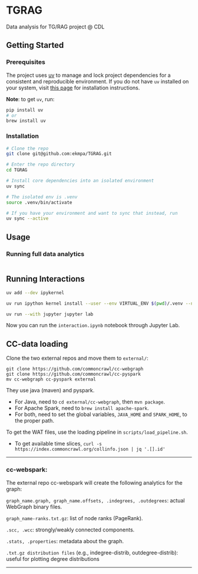 # TGRAG
Data analysis for TG/RAG project @ CDL 

## Getting Started

### Prerequisites
The project uses [uv](https://docs.astral.sh/uv/) to manage and lock project dependencies for a consistent and reproducible environment. If you do not have `uv` installed on your system, visit [this page](https://docs.astral.sh/uv/getting-started/installation/) for installation instructions.

**Note**: to get `uv`, run: 

```sh
pip install uv
# or 
brew install uv
```

### Installation

```sh
# Clone the repo
git clone git@github.com:ekmpa/TGRAG.git

# Enter the repo directory
cd TGRAG

# Install core dependencies into an isolated environment
uv sync 

# The isolated env is .venv
source .venv/bin/activate

# If you have your environment and want to sync that instead, run 
uv sync --active
```
## Usage

### Running full data analytics
```sh

```


## Running Interactions

```sh
uv add --dev ipykernel
```

```sh
uv run ipython kernel install --user --env VIRTUAL_ENV $(pwd)/.venv --name=TGRAG
```

```sh
uv run --with jupyter jupyter lab
```

Now you can run the ```interaction.ipynb``` notebook through Jupyter Lab.

## CC-data loading 

Clone the two external repos and move them to `external/`: 

```
git clone https://github.com/commoncrawl/cc-webgraph
git clone https://github.com/commoncrawl/cc-pyspark
mv cc-webgraph cc-pyspark external
```

They use java (maven) and pyspark. 
- For Java, need to `cd external/cc-webgraph`, then `mvn package`.
- For Apache Spark, need to `brew install apache-spark`.
- For both, need to set the global variables, `JAVA_HOME` and `SPARK_HOME`, to the proper path. 

To get the WAT files, use the loading pipeline in `scripts/load_pipeline.sh`. 

- To get available time slices, `curl -s https://index.commoncrawl.org/collinfo.json | jq '.[].id'`

---
### cc-webspark: 

The external repo cc-webspark will create the following analytics for the graph: 

```graph_name.graph, graph_name.offsets, .indegrees, .outdegrees```: actual WebGraph binary files.

```graph_name-ranks.txt.gz```: list of node ranks (PageRank).

```.scc, .wcc```: strongly/weakly connected components.

```.stats, .properties```: metadata about the graph.

```.txt.gz distribution files``` (e.g., indegree-distrib, outdegree-distrib): useful for plotting degree distributions

---

<!-- ### Running external repos on MacOS

They are designed for Linux and need a few adjustments to run on MacOS: 

1. In `external/cc-webgraph/src/script/webgraph_ranking/webgraph_config.sh`, since `free` is not a command on MacOS, 

    ```sh 
    # Replace this line:
    MEM_20PERC=$(free -g | perl -ne 'do { print 1+int($1*.2), "g"; last } if /(\d+)/') 

    # With this: 
    TOTAL_MEM_BYTES=$(sysctl -n hw.memsize)
    SORT_BUFFER_SIZE=$(awk -v mem="$TOTAL_MEM_BYTES" '
    BEGIN {
        gb = int(mem / 1073741824)
        sort_buf = int(gb * 0.2)
        if (sort_buf < 1) sort_buf = 1
        print sort_buf "g"
    }')
    ```

2. In `external/cc-webgraph/src/script/webgraph_ranking/process_webgraph.sh`, replace the two `zcat` commands at lines 234 and 237 by `gunzip -c`

Then, can use the `run_external` file normally.  -->


